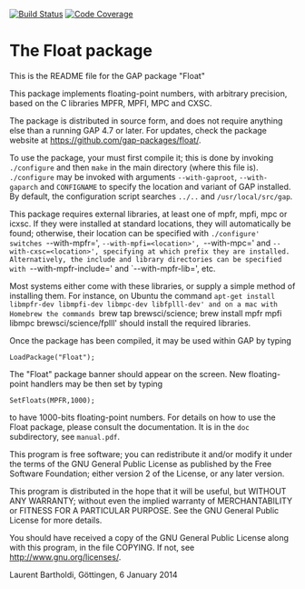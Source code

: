 [![Build Status](https://github.com/gap-packages/float/workflows/CI/badge.svg?branch=master)](https://github.com/gap-packages/float/actions?query=workflow%3ACI+branch%3Amaster)
[![Code Coverage](https://codecov.io/github/gap-packages/float/coverage.svg?branch=master&token=)](https://codecov.io/gh/gap-packages/float)

# The Float package

This is the README file for the GAP package "Float"

This package implements floating-point numbers, with arbitrary precision,
based on the C libraries MPFR, MPFI, MPC and CXSC.

The package is distributed in source form, and does not require anything
else than a running GAP 4.7 or later. For updates, check the package
website at https://github.com/gap-packages/float/.
  
To use the package, your must first compile it; this is done by invoking
`./configure` and then `make` in the main directory (where this file is).
`./configure` may be invoked with arguments `--with-gaproot`, `--with-gaparch`
and `CONFIGNAME` to specify the location and variant of GAP installed.
By default, the configuration script searches `../..` and `/usr/local/src/gap`.

This package requires external libraries, at least one of mpfr, mpfi, mpc or
icxsc. If they were installed at standard locations, they will automatically be
found; otherwise, their location can be specified with `./configure' switches
`--with-mpfr=<location>', `--with-mpfi=<location>', `--with-mpc=<location>' and
`--with-cxsc=<location>', specifying at which prefix they are installed.
Alternatively, the include and library directories can be specified with
`--with-mpfr-include=<location>' and `--with-mpfr-lib=<location>', etc.

Most systems either come with these libraries, or supply a simple method of
installing them. For instance, on Ubuntu the command
`apt-get install libmpfr-dev libmpfi-dev libmpc-dev libfplll-dev'
and on a mac with Homebrew the commands
`brew tap brewsci/science; brew install mpfr mpfi libmpc brewsci/science/fplll'
should install the required libraries.

Once the package has been compiled, it may be used within GAP by typing

    LoadPackage("Float");

The "Float" package banner should appear on the screen.
New floating-point handlers may be then set by typing

    SetFloats(MPFR,1000);

to have 1000-bits floating-point numbers. For details on how to use the Float
package, please consult the documentation. It is in the `doc` subdirectory,
see `manual.pdf`.

This program is free software; you can redistribute it and/or modify
it under the terms of the GNU General Public License as published by
the Free Software Foundation; either version 2 of the License, or any
later version.

This program is distributed in the hope that it will be useful, but
WITHOUT ANY WARRANTY; without even the implied warranty of
MERCHANTABILITY or FITNESS FOR A PARTICULAR PURPOSE.  See the GNU
General Public License for more details.

You should have received a copy of the GNU General Public License
along with this program, in the file COPYING.  If not, see
<http://www.gnu.org/licenses/>.

  Laurent Bartholdi, Göttingen, 6 January 2014
